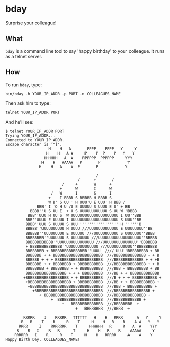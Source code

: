 # bday

Surprise your colleague!

## What

`bday` is a command line tool to say 'happy birthday' to your colleague.
It runs as a telnet server.

## How

To run `bday`, type:

    bin/bday -h YOUR_IP_ADDR -p PORT -n COLLEAGUES_NAME

Then ask him to type:

    telnet YOUR_IP_ADDR PORT

And he'll see:

    $ telnet YOUR_IP_ADDR PORT
    Trying YOUR_IP_ADDR...
    Connected to YOUR_IP_ADDR.
    Escape character is '^]'.
                       H    H   A       PPPP    PPPP   Y     Y
                      H    H   A A     P    P  P    P   Y   Y
                     HHHHHH   A  A    PPPPPP  PPPPPP     YYY
                    H    H   AAAAA   P       P            Y
                   H    H   A    A  P       P            Y
    
                                            /
                                    /      +       /
                             /     +       W      +
                            +      W       I      W
                        /   W      I       S      I
                       +    I BBBB S BBBBB H BBBB S
                       W B' S UU ' H UUU'U E UUU' H BBB /
                  BBB' I 'O H U /U E UUUUU S UUUU E U' + BB
               BBBB''U S UU E  + U S UUUUUUUUUUUU S UU W 'BBBB
              BBB''UUU H UU S  W UUUUUUUUUUUUUUUUUUUUU I UU''BBB
             BBB''UUUU E UUUUU I UUUUUUUUUUUUUUUUUUUUU S UUU''BB
             BBBB''UUU S UUUUU S UUU ''''''''''''''''' H ''''''B
             BBBBB''UUUUUUUUUU H UUUU ///UUUUUUUUUUUUU E UUUUUUUU''BB
             BBBBBB''UUUUUUUUU E UUUUUU ///UUUUUUUUUUU S UUUUUUU''BBBB
             BBBBBBBB''UUUUUUU S UUUUUUUU ///UUUUUUUUUUUUUUUUUUU''BBBBB
             BBBBBBBBBBBB''UUUUUUUUUUUUUUUU ///UUUUUUUUUUUUUUU''BBBBBBB
             + BBBBBBBBBBBBBB''UUUUUUUUUUUUUU ///UUUUUUUUUUU''BBBBBBBBB
             BBBBBBBB + BBBBBBBBBBBBBBBB''UUUU  ////'UUU''BBBBBBBBB + BB
             BBBBBBB + + BBBBBBBBBBBBBBBBBBBBBB  ///BBBBBBBBBBBBBB + + B
             BBBBBB + + + BBBBBBBBBBBBBBBBBBBBB  ///BBBBBBBBBBBBB + + +B
             BBBBBBB + + BBBBBBBB + BBBBBBBBBBB  ///BBBBBBBBBBBBBB + + B
             BBBBBBBB + BBBBBBBB + + BBBBBBBBBB  ///BBB + BBBBBBBBB + BB
             BBBBBBBBBBBBBBBBBB + + + BBBBBBBBB  ///BB + + BBBBBBBBBBBBB
            +BBBBBBBBBBBBBBBBBBB + + BBBBBBBBBB  ///B + + + BBBBBBBBBBB +
             +BBBBBBBBBBBBBBBBBBB + BBBBBBBBBBB  ///BB + + BBBBBBBBBBB +
              +BBBBBBBBBBBBBBBBBBBBBBBBBBBBBBBB  ///BBB + BBBBBBBBBBB +
                +BBBBBBBBBBBBBBBBBBBBBBBBBBBBBB  ///BBBBBBBBBBBBBBBB +
                   + BBBBBBBBBBBBBBBBBBBBBBBBBB  ///BBBBBBBBBBBBBB +
                        +  BBBBBBBBBBBBBBBBBBBB  ///BBBBBBBBBBBB +
                             +   BBBBBBBBBBBBBB  ///BBBBBBBB  +
                                   +   BBBBBBBB  ///BBBB  +
    
            RRRRR    I    RRRRR   TTTTTT   H    H   RRRR      A   Y     Y
           R   R    I    R     R    T     H    H   R    R    A A   Y   Y
          RRRR     I    RRRRRRR    T     HHHHHH   R     R   A  A    YYY
         R    R   I    R   R      T     H    H   R    R    AAAAA     Y
        RRRRRR   I    R     R    T     H    H   RRRRR     A    A    Y
    Happy Birth Day, COLLEAGUES_NAME!

